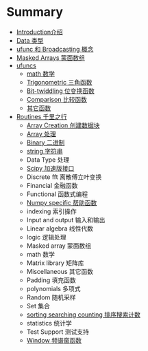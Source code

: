 # Summary

* [Introduction介绍](README.md)
* [Data 类型](chapter1.md)
* [ufunc 和 Broadcasting 概念](ufunc-broadcasting.md)
* [Masked Arrays 蒙面数组](masked-arrays.md)
* [ufuncs](ufuncs.md)
  * [math 数学](ufuncs/math.md)
  * [Trigonometric 三角函数](ufuncs/trigonometric.md)
  * [Bit-twiddling 位变换函数](ufuncs/bit-twiddling.md)
  * [Comparison 比较函数](ufuncs/comparison.md)
  * [其它函数](ufuncs/floating.md)
* [Routines 千里之行](routines.md)
  * [Array Creation 创建数据块](routines/array-creation.md)
  * [Array 处理](routines/array-manipulation.md)
  * [Binary 二进制](routines/binary.md)
  * [string 字符串](routines/string.md)
  * Data Type 处理
  * [Scipy 加速版接口](routines/scipy.md)
  * Discrete fft 离散傅立叶变换
  * Financial 金融函数
  * Functional 函数式编程
  * [Numpy specific 帮助函数](routines/numpy-specific.md)
  * indexing 索引操作
  * Input and output 输入和输出
  * Linear algebra 线性代数
  * logic 逻辑处理
  * Masked array 蒙面数组
  * math 数学
  * Matrix library 矩阵库
  * Miscellaneous 其它函数
  * Padding 填充函数
  * polynomials 多项式
  * Random 随机采样
  * Set 集合
  * [sorting searching counting 排序搜索计数](routines/sorting-searching-counting.md)
  * statistics 统计学
  * Test Support 测试支持
  * [Window 频谱窗函数](routines/window.md)

